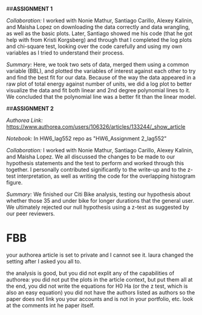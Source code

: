 ##**ASSIGNMENT 1**

*Collaboration:* I worked with Nonie Mathur, Santiago Carillo, Alexey Kalinin, and Maisha Lopez on downloading the data correctly and data wrangling, as well as the basic plots. Later, Santiago showed me his code (that he got help with from Kristi Korgsberg) and through that I completed the log plots and chi-square test, looking over the code carefully and using my own variables as I tried to understand their process.

*Summary:* Here, we took two sets of data, merged them using a common variable (BBL), and plotted the variables of interest against each other to try and find the best fit for our data. Because of the way the data appeared in a raw plot of total energy against number of units, we did a log plot to better visualize the data and fit both linear and 2nd degree polynomial lines to it. We concluded that the polynomial line was a better fit than the linear model. 


##**ASSIGNMENT 2**

*Authorea Link:* https://www.authorea.com/users/106326/articles/133244/_show_article

*Notebook:* In HW6_lag552 repo as "HW6_Assignment 2_lag552"

*Collaboration:* I worked with Nonie Mathur, Santiago Carillo, Alexey Kalinin, and Maisha Lopez. We all discussed the changes to be made to our hypothesis statements and the test to perform and worked through this together. I personally contributed significantly to the write-up and to the z-test interpretation, as well as writing the code for the overlapping histogram figure.

*Summary:* We finished our Citi Bike analysis, testing our hypothesis about whether those 35 and under bike for longer durations that the general user. We ultimately rejected our null hypothesis using a z-test as suggested by our peer reviewers. 

# FBB

your authorea article is set to private and I cannot see it. laura changed the setting after I asked you all to.

the analysis is good, but you did not explit any of the capabilities of authorea: you did not put the plots in the article context, but put them all at the end, you did not write the equations for H0 Ha (or the z test, which is also an easy equation) you did not have the authors listed as authors so the paper does not link you your accounts and is not in your portfolio, etc. look at the comments int he paper itself.
